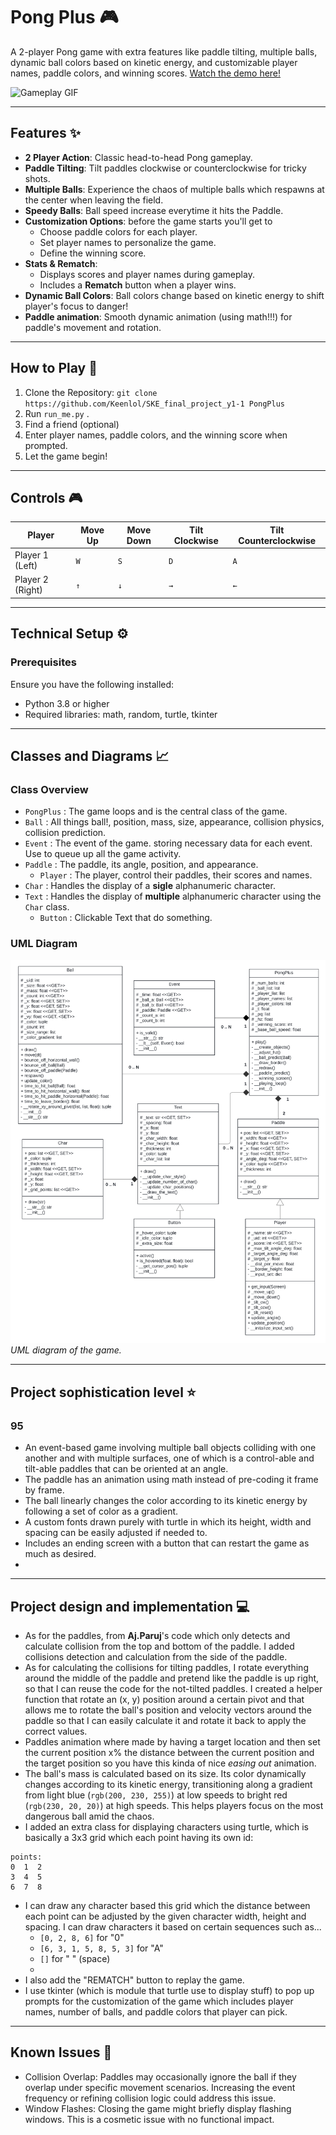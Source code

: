 # Pong Plus 🎮 

A 2-player Pong game with extra features like paddle tilting, multiple balls, dynamic ball colors based on kinetic energy, and customizable player names, paddle colors, and winning scores.
[Watch the demo here!](https://youtu.be/B3qD5VAks2k)

![Gameplay GIF](‎images/PongPLusDemoGameplay.gif)

---

## Features ✨

- **2 Player Action**: Classic head-to-head Pong gameplay.  
- **Paddle Tilting**: Tilt paddles clockwise or counterclockwise for tricky shots.  
- **Multiple Balls**: Experience the chaos of multiple balls which respawns at the center when leaving the field.
- **Speedy Balls**: Ball speed increase everytime it hits the Paddle.
- **Customization Options**: before the game starts you'll get to
  - Choose paddle colors for each player.  
  - Set player names to personalize the game.  
  - Define the winning score.  
- **Stats & Rematch**:  
  - Displays scores and player names during gameplay.  
  - Includes a **Rematch** button when a player wins.  
- **Dynamic Ball Colors**: Ball colors change based on kinetic energy to shift player's focus to danger!  
- **Paddle animation**: Smooth dynamic animation (using math!!!) for paddle's movement and rotation.
---

## How to Play 🚀

1. Clone the Repository: `git clone https://github.com/Keenlol/SKE_final_project_y1-1 PongPlus`
2. Run `run_me.py` .
3. Find a friend (optional)
4. Enter player names, paddle colors, and the winning score when prompted.
5. Let the game begin!

---

## Controls 🎮
| **Player**       | **Move Up** | **Move Down** | **Tilt Clockwise** | **Tilt Counterclockwise** |
|-------------------|-------------|---------------|---------------------|---------------------------|
| Player 1 (Left)  | `W`         | `S`           | `D`                 | `A`                       |
| Player 2 (Right) | `↑`         | `↓`           | `→`                 | `←`                       |


---

## Technical Setup ⚙️

### Prerequisites  
Ensure you have the following installed:  
- Python 3.8 or higher  
- Required libraries: math, random, turtle, tkinter

---

## Classes and Diagrams 📈

### Class Overview
- `PongPlus` : The game loops and is the central class of the game.
- `Ball` : All things ball!, position, mass, size, appearance, collision physics, collision prediction.
- `Event` : The event of the game. storing necessary data for each event. Use to queue up all the game activity.
- `Paddle` : The paddle, its angle, position, and appearance.
  - `Player` : The player, control their paddles, their scores and names.
- `Char` : Handles the display of a **sigle** alphanumeric character.
- `Text` : Handles the display of **multiple** alphanumeric character using the `Char` class.
  - `Button` : Clickable Text that do something.

### UML Diagram
![UML diagram of the PongPlus game](/images/UML_class_PongPlus.svg)
_UML diagram of the game._

---

## Project sophistication level ⭐

### 95
- An event-based game involving multiple ball objects colliding with one another and with multiple surfaces, one of which is a control-able and tilt-able paddles that can be oriented at an angle.
- The paddle has an animation using math instead of pre-coding it frame by frame.
- The ball linearly changes the color according to its kinetic energy by following a set of color as a gradient.
- A custom fonts drawn purely with turtle in which its height, width and spacing can be easily adjusted if needed to.
- Includes an ending screen with a button that can restart the game as much as desired.
- 
---

## Project design and implementation 💻

-  As for the paddles, from **Aj.Paruj**'s code which only detects and calculate collision from the top and bottom of the paddle. I added collisions detection and calculation from the side of the paddle.
-  As for calculating the collisions for tilting paddles, I rotate everything around the middle of the paddle and pretend like the paddle is up right, so that I can reuse the code for the not-tilted paddles. I created a helper function that rotate an (x, y) position around a certain pivot and that allows me to rotate the ball's position and velocity vectors around the paddle so that I can easily calculate it and rotate it back to apply the correct values.
-  Paddles animation where made by having a target location and then set the current position x% the distance between the current position and the target position so you have this kinda of nice *easing out* animation.
-  The ball's mass is calculated based on its size. Its color dynamically changes according to its kinetic energy, transitioning along a gradient from light blue (`rgb(200, 230, 255)`) at low speeds to bright red (`rgb(230, 20, 20)`) at high speeds. This helps players focus on the most dangerous ball amid the chaos.
-  I added an extra class for displaying characters using turtle, which is basically a 3x3 grid which each point having its own id:
```
points:
0  1  2
3  4  5
6  7  8
```
- I can draw any character based this grid which the distance between each point can be adjusted by the given character width, height and spacing. I can draw characters it based on certain sequences such as...
  - `[0, 2, 8, 6]` for "0"
  - `[6, 3, 1, 5, 8, 5, 3]` for "A"
  - `[]` for " " (space)
  - 
- I also add the "REMATCH" button to replay the game.
- I use tkinter (which is module that turtle use to display stuff) to pop up prompts for the customization of the game which includes player names, number of balls, and paddle colors that player can pick.
---


## Known Issues 🐞
- Collision Overlap: Paddles may occasionally ignore the ball if they overlap under specific movement scenarios. Increasing the event frequency or refining collision logic could address this issue.
- Window Flashes: Closing the game might briefly display flashing windows. This is a cosmetic issue with no functional impact.
